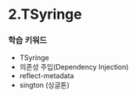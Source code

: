 # 2.TSyringe

### 학습 키워드

* TSyringe
* 의존성 주입(Dependency Injection)
* reflect-metadata
* sington (싱글톤)
